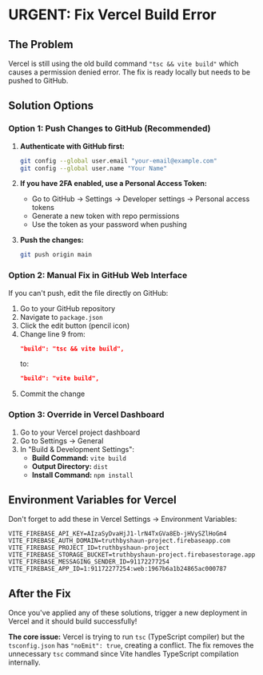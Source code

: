 # URGENT: Fix Vercel Build Error

## The Problem
Vercel is still using the old build command `"tsc && vite build"` which causes a permission denied error. The fix is ready locally but needs to be pushed to GitHub.

## Solution Options

### Option 1: Push Changes to GitHub (Recommended)
1. **Authenticate with GitHub first:**
   ```bash
   git config --global user.email "your-email@example.com"
   git config --global user.name "Your Name"
   ```

2. **If you have 2FA enabled, use a Personal Access Token:**
   - Go to GitHub → Settings → Developer settings → Personal access tokens
   - Generate a new token with repo permissions
   - Use the token as your password when pushing

3. **Push the changes:**
   ```bash
   git push origin main
   ```

### Option 2: Manual Fix in GitHub Web Interface
If you can't push, edit the file directly on GitHub:

1. Go to your GitHub repository
2. Navigate to `package.json`
3. Click the edit button (pencil icon)
4. Change line 9 from:
   ```json
   "build": "tsc && vite build",
   ```
   to:
   ```json
   "build": "vite build",
   ```
5. Commit the change

### Option 3: Override in Vercel Dashboard
1. Go to your Vercel project dashboard
2. Go to Settings → General
3. In "Build & Development Settings":
   - **Build Command:** `vite build`
   - **Output Directory:** `dist`
   - **Install Command:** `npm install`

## Environment Variables for Vercel
Don't forget to add these in Vercel Settings → Environment Variables:

```
VITE_FIREBASE_API_KEY=AIzaSyDvaHjJ1-lrN4TxGVa8Eb-jHVySZlHoGm4
VITE_FIREBASE_AUTH_DOMAIN=truthbyshaun-project.firebaseapp.com
VITE_FIREBASE_PROJECT_ID=truthbyshaun-project
VITE_FIREBASE_STORAGE_BUCKET=truthbyshaun-project.firebasestorage.app
VITE_FIREBASE_MESSAGING_SENDER_ID=91172277254
VITE_FIREBASE_APP_ID=1:91172277254:web:1967b6a1b24865ac000787
```

## After the Fix
Once you've applied any of these solutions, trigger a new deployment in Vercel and it should build successfully!

**The core issue:** Vercel is trying to run `tsc` (TypeScript compiler) but the `tsconfig.json` has `"noEmit": true`, creating a conflict. The fix removes the unnecessary `tsc` command since Vite handles TypeScript compilation internally.
